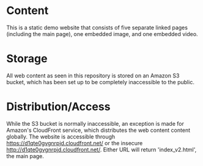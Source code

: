 # Content

This is a static demo website that consists of five separate linked pages (including the main page), one embedded image, and one embedded video.

# Storage

All web content as seen in this repository is stored on an Amazon S3 bucket, which has been set up to be completely inaccessible to the public.

# Distribution/Access

While the S3 bucket is normally inaccessible, an exception is made for Amazon's CloudFront service, which distributes the web content content globally. 
The website is accessible through https://d1qte0gvgnrpjd.cloudfront.net/ or the insecure http://d1qte0gvgnrpjd.cloudfront.net/. Either URL will return 'index_v2.html', the main page.
